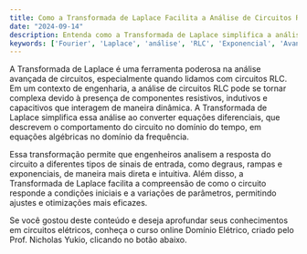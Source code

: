 ```yaml
---
title: Como a Transformada de Laplace Facilita a Análise de Circuitos RLC?
date: "2024-09-14"
description: Entenda como a Transformada de Laplace simplifica a análise de circuitos RLC em engenharia.
keywords: ['Fourier', 'Laplace', 'análise', 'RLC', 'Exponencial', 'Avançada']
---
```


A Transformada de Laplace é uma ferramenta poderosa na análise avançada de circuitos, especialmente quando lidamos com circuitos RLC. Em um contexto de engenharia, a análise de circuitos RLC pode se tornar complexa devido à presença de componentes resistivos, indutivos e capacitivos que interagem de maneira dinâmica. A Transformada de Laplace simplifica essa análise ao converter equações diferenciais, que descrevem o comportamento do circuito no domínio do tempo, em equações algébricas no domínio da frequência.

Essa transformação permite que engenheiros analisem a resposta do circuito a diferentes tipos de sinais de entrada, como degraus, rampas e exponenciais, de maneira mais direta e intuitiva. Além disso, a Transformada de Laplace facilita a compreensão de como o circuito responde a condições iniciais e a variações de parâmetros, permitindo ajustes e otimizações mais eficazes.

Se você gostou deste conteúdo e deseja aprofundar seus conhecimentos em circuitos elétricos, conheça o curso online Domínio Elétrico, criado pelo Prof. Nicholas Yukio, clicando no botão abaixo.